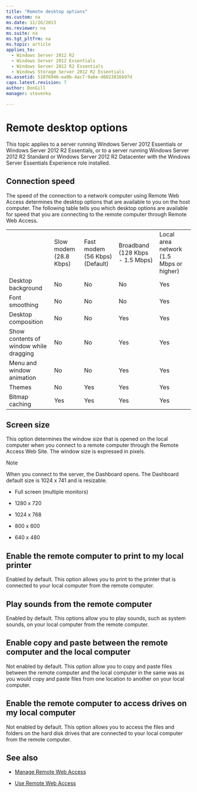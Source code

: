 ```yaml
---
title: "Remote desktop options"
ms.custom: na
ms.date: 11/26/2013
ms.reviewer: na
ms.suite: na
ms.tgt_pltfrm: na
ms.topic: article
applies_to: 
  - Windows Server 2012 R2
  - Windows Server 2012 Essentials
  - Windows Server 2012 R2 Essentials
  - Windows Storage Server 2012 R2 Essentials
ms.assetid: 51076946-ea9b-4ac7-9a6e-d6023816b97d
caps.latest.revision: 7
author: DonGill
manager: stevenka

---
```

# Remote desktop options
 This topic applies to a server running Windows Server 2012 Essentials or Windows Server 2012 R2 Essentials, or to a server running Windows Server 2012 R2 Standard or Windows Server 2012 R2 Datacenter with the Windows Server Essentials Experience role installed.  
  
## Connection speed  
 The speed of the connection to a network computer using Remote Web Access determines the desktop options that are available to you on the host computer. The following table tells you which desktop options are available for speed that you are connecting to the remote computer through Remote Web Access.  
  
||||||  
|-|-|-|-|-|  
||Slow modem (28.8 Kbps)|Fast modem (56 Kbps) (Default)|Broadband (128 Kbps - 1.5 Mbps)|Local area network (1.5 Mbps or higher)|  
|Desktop background|No|No|No|Yes|  
|Font smoothing|No|No|No|Yes|  
|Desktop composition|No|No|Yes|Yes|  
|Show contents of window while dragging|No|No|Yes|Yes|  
|Menu and window animation|No|No|Yes|Yes|  
|Themes|No|Yes|Yes|Yes|  
|Bitmap caching|Yes|Yes|Yes|Yes|  
  
## Screen size  
 This option determines the window size that is opened on the local computer when you connect to a remote computer through the Remote Access Web Site. The window size is expressed in pixels.  
  
> [!NOTE]
>  When you connect to the server, the Dashboard opens. The Dashboard default size is 1024 x 741 and is resizable.  
  
-   Full screen (multiple monitors)  
  
-   1280 x 720  
  
-   1024 x 768  
  
-   800 x 600  
  
-   640 x 480  
  
## Enable the remote computer to print to my local printer  
 Enabled by default. This option allows you to print to the printer that is connected to your local computer from the remote computer.  
  
## Play sounds from the remote computer  
 Enabled by default. This options allow you to play sounds, such as system sounds, on your local computer from the remote computer.  
  
## Enable copy and paste between the remote computer and the local computer  
 Not enabled by default. This option allow you to copy and paste files between the remote computer and the local computer in the same was as you would copy and paste files from one location to another on your local computer.  
  
## Enable the remote computer to access drives on my local computer  
 Not enabled by default. This option allows you to access the files and folders on the hard disk drives that are connected to your local computer from the remote computer.  
  
## See also  
  
-   [Manage Remote Web Access](../windows-server-essentials/Manage-Remote-Web-Access-in-Windows-Server-Essentials.md)  
  
-   [Use Remote Web Access](../windows-server-essentials/Use-Remote-Web-Access-in-Windows-Server-Essentials.md)
